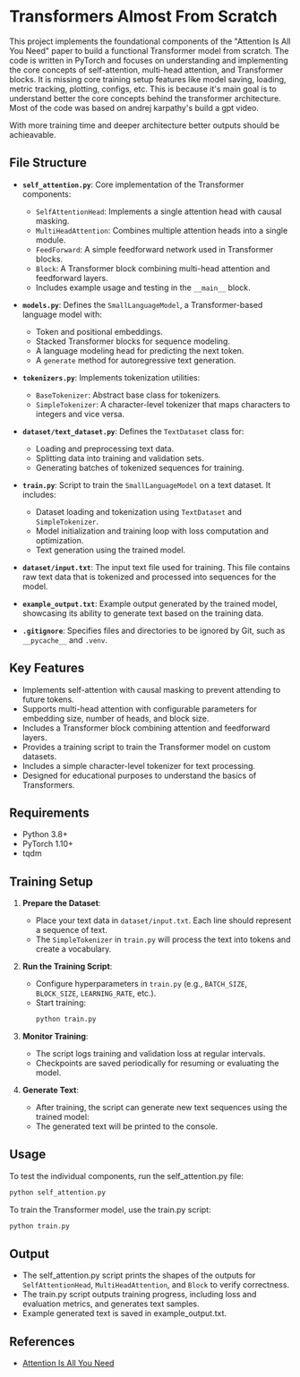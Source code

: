 # Transformers Almost From Scratch

This project implements the foundational components of the "Attention Is All You Need" paper to build a functional Transformer model from scratch. The code is written in PyTorch and focuses on understanding and implementing the core concepts of self-attention, multi-head attention, and Transformer blocks. It is missing core training setup features like model saving, loading, metric tracking, plotting, configs, etc. This is because it's main goal is to understand better the core concepts behind the transformer architecture. Most of the code was based on andrej karpathy's build a gpt video. 

With more training time and deeper architecture better outputs should be achieavable. 

## File Structure

- **`self_attention.py`**: Core implementation of the Transformer components:
  - `SelfAttentionHead`: Implements a single attention head with causal masking.
  - `MultiHeadAttention`: Combines multiple attention heads into a single module.
  - `FeedForward`: A simple feedforward network used in Transformer blocks.
  - `Block`: A Transformer block combining multi-head attention and feedforward layers.
  - Includes example usage and testing in the `__main__` block.

- **`models.py`**: Defines the `SmallLanguageModel`, a Transformer-based language model with:
  - Token and positional embeddings.
  - Stacked Transformer blocks for sequence modeling.
  - A language modeling head for predicting the next token.
  - A `generate` method for autoregressive text generation.

- **`tokenizers.py`**: Implements tokenization utilities:
  - `BaseTokenizer`: Abstract base class for tokenizers.
  - `SimpleTokenizer`: A character-level tokenizer that maps characters to integers and vice versa.

- **`dataset/text_dataset.py`**: Defines the `TextDataset` class for:
  - Loading and preprocessing text data.
  - Splitting data into training and validation sets.
  - Generating batches of tokenized sequences for training.

- **`train.py`**: Script to train the `SmallLanguageModel` on a text dataset. It includes:
  - Dataset loading and tokenization using `TextDataset` and `SimpleTokenizer`.
  - Model initialization and training loop with loss computation and optimization.
  - Text generation using the trained model.

- **`dataset/input.txt`**: The input text file used for training. This file contains raw text data that is tokenized and processed into sequences for the model.

- **`example_output.txt`**: Example output generated by the trained model, showcasing its ability to generate text based on the training data.

- **`.gitignore`**: Specifies files and directories to be ignored by Git, such as `__pycache__` and `.venv`.

## Key Features

- Implements self-attention with causal masking to prevent attending to future tokens.
- Supports multi-head attention with configurable parameters for embedding size, number of heads, and block size.
- Includes a Transformer block combining attention and feedforward layers.
- Provides a training script to train the Transformer model on custom datasets.
- Includes a simple character-level tokenizer for text processing.
- Designed for educational purposes to understand the basics of Transformers.

## Requirements

- Python 3.8+
- PyTorch 1.10+
- tqdm

## Training Setup

1. **Prepare the Dataset**:
   - Place your text data in `dataset/input.txt`. Each line should represent a sequence of text.
   - The `SimpleTokenizer` in `train.py` will process the text into tokens and create a vocabulary.

2. **Run the Training Script**:
   - Configure hyperparameters in `train.py` (e.g., `BATCH_SIZE`, `BLOCK_SIZE`, `LEARNING_RATE`, etc.).
   - Start training:
     ```bash
     python train.py
     ```

3. **Monitor Training**:
   - The script logs training and validation loss at regular intervals.
   - Checkpoints are saved periodically for resuming or evaluating the model.

4. **Generate Text**:
   - After training, the script can generate new text sequences using the trained model:
   - The generated text will be printed to the console.

## Usage

To test the individual components, run the self_attention.py file:
```bash
python self_attention.py
```

To train the Transformer model, use the train.py script:
```bash
python train.py
```

## Output

- The self_attention.py script prints the shapes of the outputs for `SelfAttentionHead`, `MultiHeadAttention`, and `Block` to verify correctness.
- The train.py script outputs training progress, including loss and evaluation metrics, and generates text samples.
- Example generated text is saved in example_output.txt.

## References

- [Attention Is All You Need](https://arxiv.org/abs/1706.03762)
